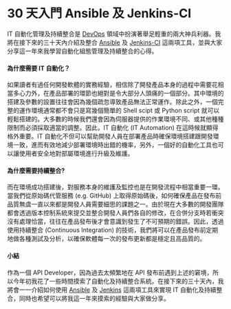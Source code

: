 # 30 天入門 Ansible 及 Jenkins-CI

IT 自動化管理及持續整合是 [DevOps](https://zh.wikipedia.org/wiki/DevOps) 領域中扮演著舉足輕重的兩大神兵利器。我將在接下來的三十天內介紹及整合 [Ansible](https://www.ansible.com/) 及 [Jenkins-CI](https://jenkins.io/) 這兩項工具，並與大家分享這一年來我學習自動化組態管理及持續整合的心得。

#### 為什麼需要 IT 自動化？

如果讀者有過任何開發軟體的實務經驗，相信除了開發產品本身的過程中需要花相當多心力外，在產品部署的環節也絕對是令大部分人頭痛的一個部分。其中環境的搭建及參數的設置往往會因為幾個疏忽導致產品無法正常運作。除此之外，一個完整的運作環境通常都不會只是寫幾個簡單的 Shell scipt 或 Python script 就可以輕鬆搭建的。大多數的時候我們還會因為伺服器提供的作業環境不同、或其他種種限制而必須採取適當的調整。因此，IT 自動化 (IT Automation) 在這時候就顯得格外重要。IT 自動化不但可以幫助開發人員在部署產品時確保環境搭建跟開發環境一致，進而有效地減少部署環境時出錯的機率，另外，一個好的自動化工具也可以讓使用者安全地對部屬環境進行升級及維護。

#### 為什麼需要持續整合?

而在環境成功搭建後，對服務本身的維護及監控也是在開發流程中相當重要一環。當我們從原始碼代管服務 (e.g. GitHub) 上取得原始碼後，如何確保產品在發布前品質無虞一直以來都是開發人員需要細思的課題之一。由於現在大多數的開發團隊都會透過版本控制系統來提交並整合開發人員們各自的修改，在合併分支時若衝突沒有處理恰當，往往在產品發布後才會意識到發生了不可預期的錯誤。因此，透過使用持續整合 (Continuous Integration) 的技術，我們將可以在產品發布前定期地做各種測試及分析，以確保軟體每一次的發布更新都是穩定且高品質的。

#### 小結

作為一個 API Developer，因為過去太頻繁地在 API 發布前遇到上述的窘境，所以今年初我花了一些時間摸索了自動化及持續整合系統。在接下來的三十天內，我將會一一介紹如何使用 [Ansible](https://www.ansible.com/) 及 [Jenkins](https://jenkins.io/) 這兩項工具來實現 IT 自動化及持續整合，同時也希望可以將我這一年來摸索的經驗與大家做分享。
